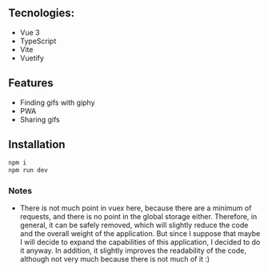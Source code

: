 ## Tecnologies:
* Vue 3
* TypeScript
* Vite
* Vuetify

## Features
* Finding gifs with giphy
* PWA
* Sharing gifs

## Installation
```bash
npm i
npm run dev
```

### Notes
* There is not much point in vuex here, because there are a minimum of requests, and there is no point in the global storage either. Therefore, in general, it can be safely removed, which will slightly reduce the code and the overall weight of the application. But since I suppose that maybe I will decide to expand the capabilities of this application, I decided to do it anyway. In addition, it slightly improves the readability of the code, although not very much because there is not much of it :)
